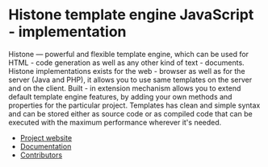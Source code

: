 Histone template engine JavaScript - implementation
==================

Histone — powerful and flexible template engine, which can be used for
HTML - code generation as well as any other kind of text - documents.
Histone implementations exists for the web - browser as well as for the server
(Java and PHP), it allows you to use same templates on the server and on the
client. Built - in extension mechanism allows you to extend default template
engine features, by adding your own methods and properties for the particular
project. Templates has clean and simple syntax and can be stored either as
source code or as compiled code that can be executed with the maximum
performance wherever it's needed.

* [Project website](http://weblab.megafon.ru/histone/)
* [Documentation](http://weblab.megafon.ru/histone/documentation/)
* [Contributors](http://weblab.megafon.ru/histone/contributors/#JavaScript)